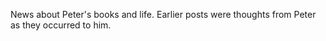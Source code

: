 News about Peter's books and life.  Earlier posts were thoughts from Peter as they occurred to him.
